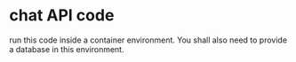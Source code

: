 # chat API code
run this code inside a container environment. You shall also need to provide a database in this environment.
